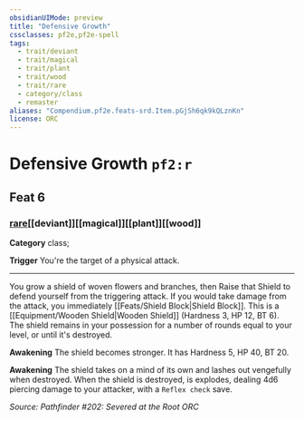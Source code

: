```yaml
---
obsidianUIMode: preview
title: "Defensive Growth"
cssclasses: pf2e,pf2e-spell
tags:
  - trait/deviant
  - trait/magical
  - trait/plant
  - trait/wood
  - trait/rare
  - category/class
  - remaster
aliases: "Compendium.pf2e.feats-srd.Item.pGjSh6qk9kQLznKn"
license: ORC
---
```

# Defensive Growth `pf2:r`
## Feat 6
### [rare](rare "Rare Rarity Trait")[[deviant]][[magical]][[plant]][[wood]]

**Category** class; 




**Trigger** You're the target of a physical attack.

* * *

You grow a shield of woven flowers and branches, then Raise that Shield to defend yourself from the triggering attack. If you would take damage from the attack, you immediately [[Feats/Shield Block|Shield Block]]. This is a [[Equipment/Wooden Shield|Wooden Shield]] (Hardness 3, HP 12, BT 6). The shield remains in your possession for a number of rounds equal to your level, or until it's destroyed.

**Awakening** The shield becomes stronger. It has Hardness 5, HP 40, BT 20.

**Awakening** The shield takes on a mind of its own and lashes out vengefully when destroyed. When the shield is destroyed, is explodes, dealing 4d6 piercing damage to your attacker, with a `Reflex check` save.

*Source: Pathfinder #202: Severed at the Root*
*ORC*